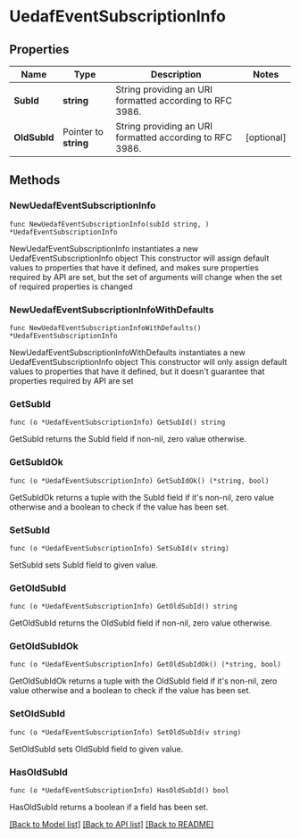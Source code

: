 # UedafEventSubscriptionInfo

## Properties

Name | Type | Description | Notes
------------ | ------------- | ------------- | -------------
**SubId** | **string** | String providing an URI formatted according to RFC 3986. | 
**OldSubId** | Pointer to **string** | String providing an URI formatted according to RFC 3986. | [optional] 

## Methods

### NewUedafEventSubscriptionInfo

`func NewUedafEventSubscriptionInfo(subId string, ) *UedafEventSubscriptionInfo`

NewUedafEventSubscriptionInfo instantiates a new UedafEventSubscriptionInfo object
This constructor will assign default values to properties that have it defined,
and makes sure properties required by API are set, but the set of arguments
will change when the set of required properties is changed

### NewUedafEventSubscriptionInfoWithDefaults

`func NewUedafEventSubscriptionInfoWithDefaults() *UedafEventSubscriptionInfo`

NewUedafEventSubscriptionInfoWithDefaults instantiates a new UedafEventSubscriptionInfo object
This constructor will only assign default values to properties that have it defined,
but it doesn't guarantee that properties required by API are set

### GetSubId

`func (o *UedafEventSubscriptionInfo) GetSubId() string`

GetSubId returns the SubId field if non-nil, zero value otherwise.

### GetSubIdOk

`func (o *UedafEventSubscriptionInfo) GetSubIdOk() (*string, bool)`

GetSubIdOk returns a tuple with the SubId field if it's non-nil, zero value otherwise
and a boolean to check if the value has been set.

### SetSubId

`func (o *UedafEventSubscriptionInfo) SetSubId(v string)`

SetSubId sets SubId field to given value.


### GetOldSubId

`func (o *UedafEventSubscriptionInfo) GetOldSubId() string`

GetOldSubId returns the OldSubId field if non-nil, zero value otherwise.

### GetOldSubIdOk

`func (o *UedafEventSubscriptionInfo) GetOldSubIdOk() (*string, bool)`

GetOldSubIdOk returns a tuple with the OldSubId field if it's non-nil, zero value otherwise
and a boolean to check if the value has been set.

### SetOldSubId

`func (o *UedafEventSubscriptionInfo) SetOldSubId(v string)`

SetOldSubId sets OldSubId field to given value.

### HasOldSubId

`func (o *UedafEventSubscriptionInfo) HasOldSubId() bool`

HasOldSubId returns a boolean if a field has been set.


[[Back to Model list]](../README.md#documentation-for-models) [[Back to API list]](../README.md#documentation-for-api-endpoints) [[Back to README]](../README.md)


